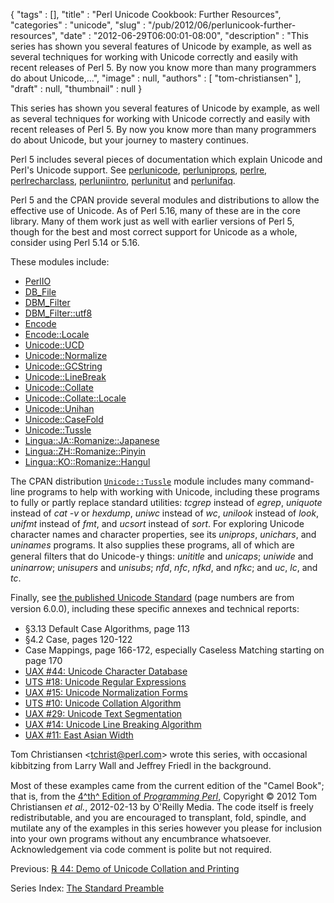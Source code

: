 {
   "tags" : [],
   "title" : "Perl Unicode Cookbook: Further Resources",
   "categories" : "unicode",
   "slug" : "/pub/2012/06/perlunicook-further-resources",
   "date" : "2012-06-29T06:00:01-08:00",
   "description" : "This series has shown you several features of Unicode by example, as well as several techniques for working with Unicode correctly and easily with recent releases of Perl 5. By now you know more than many programmers do about Unicode,...",
   "image" : null,
   "authors" : [
      "tom-christiansen"
   ],
   "draft" : null,
   "thumbnail" : null
}





This series has shown you several features of Unicode by example, as
well as several techniques for working with Unicode correctly and easily
with recent releases of Perl 5. By now you know more than many
programmers do about Unicode, but your journey to mastery continues.

Perl 5 includes several pieces of documentation which explain Unicode
and Perl's Unicode support. See
[perlunicode](http://search.cpan.org/perldoc?perlunicode),
[perluniprops](http://search.cpan.org/perldoc?perluniprops),
[perlre](http://search.cpan.org/perldoc?perlre),
[perlrecharclass](http://search.cpan.org/perldoc?perlrecharclass),
[perluniintro](http://search.cpan.org/perldoc?perluniintro),
[perlunitut](http://search.cpan.org/perldoc?perlunitut) and
[perlunifaq](http://search.cpan.org/perldoc?perlunifaq).

Perl 5 and the CPAN provide several modules and distributions to allow
the effective use of Unicode. As of Perl 5.16, many of these are in the
core library. Many of them work just as well with earlier versions of
Perl 5, though for the best and most correct support for Unicode as a
whole, consider using Perl 5.14 or 5.16.

These modules include:

-   [PerlIO](http://search.cpan.org/perldoc?PerlIO)
-   [DB\_File](http://search.cpan.org/perldoc?DB_File)
-   [DBM\_Filter](http://search.cpan.org/perldoc?DBM_Filter)
-   [DBM\_Filter::utf8](http://search.cpan.org/perldoc?DBM_Filter::utf8)
-   [Encode](http://search.cpan.org/perldoc?Encode)
-   [Encode::Locale](http://search.cpan.org/perldoc?Encode::Locale)
-   [Unicode::UCD](http://search.cpan.org/perldoc?Unicode::UCD)
-   [Unicode::Normalize](http://search.cpan.org/perldoc?Unicode::Normalize)
-   [Unicode::GCString](http://search.cpan.org/perldoc?Unicode::GCString)
-   [Unicode::LineBreak](http://search.cpan.org/perldoc?Unicode::LineBreak)
-   [Unicode::Collate](http://search.cpan.org/perldoc?Unicode::Collate)
-   [Unicode::Collate::Locale](http://search.cpan.org/perldoc?Unicode::Collate::Locale)
-   [Unicode::Unihan](http://search.cpan.org/perldoc?Unicode::Unihan)
-   [Unicode::CaseFold](http://search.cpan.org/perldoc?Unicode::CaseFold)
-   [Unicode::Tussle](http://search.cpan.org/perldoc?Unicode::Tussle)
-   [Lingua::JA::Romanize::Japanese](http://search.cpan.org/perldoc?Lingua::JA::Romanize::Japanese)
-   [Lingua::ZH::Romanize::Pinyin](http://search.cpan.org/perldoc?Lingua::ZH::Romanize::Pinyin)
-   [Lingua::KO::Romanize::Hangul](http://search.cpan.org/perldoc?Lingua::KO::Romanize::Hangul)

The CPAN distribution
[`Unicode::Tussle`](http://search.cpan.org/perldoc?Unicode::Tussle)
module includes many command-line programs to help with working with
Unicode, including these programs to fully or partly replace standard
utilities: *tcgrep* instead of *egrep*, *uniquote* instead of *cat -v*
or *hexdump*, *uniwc* instead of *wc*, *unilook* instead of *look*,
*unifmt* instead of *fmt*, and *ucsort* instead of *sort*. For exploring
Unicode character names and character properties, see its *uniprops*,
*unichars*, and *uninames* programs. It also supplies these programs,
all of which are general ﬁlters that do Unicode-y things: *unititle* and
*unicaps*; *uniwide* and *uninarrow*; *unisupers* and *unisubs*; *nfd*,
*nfc*, *nfkd*, and *nfkc*; and *uc*, *lc*, and *tc*.

Finally, see [the published Unicode
Standard](http://unicode.org/standard/standard.html) (page numbers are
from version 6.0.0), including these speciﬁc annexes and technical
reports:

-   §3.13 Default Case Algorithms, page 113
-   §4.2 Case, pages 120-122
-   Case Mappings, page 166-172, especially Caseless Matching starting
    on page 170
-   [UAX \#44: Unicode Character
    Database](http://unicode.org/reports/tr44/)
-   [UTS \#18: Unicode Regular
    Expressions](http://unicode.org/reports/tr18/)
-   [UAX \#15: Unicode Normalization
    Forms](http://unicode.org/reports/tr15/)
-   [UTS \#10: Unicode Collation
    Algorithm](http://unicode.org/reports/tr10/)
-   [UAX \#29: Unicode Text
    Segmentation](http://unicode.org/reports/tr29/)
-   [UAX \#14: Unicode Line Breaking
    Algorithm](http://unicode.org/reports/tr14/)
-   [UAX \#11: East Asian Width](http://unicode.org/reports/tr11/)

Tom Christiansen &lt;tchrist@perl.com&gt; wrote this series, with
occasional kibbitzing from Larry Wall and Jeﬀrey Friedl in the
background.

Most of these examples came from the current edition of the "Camel
Book"; that is, from the [4^th^ Edition of *Programming
Perl*](http://http://shop.oreilly.com/product/9780596004927.do),
Copyright © 2012 Tom Christiansen *et al.*, 2012-02-13 by O'Reilly
Media. The code itself is freely redistributable, and you are encouraged
to transplant, fold, spindle, and mutilate any of the examples in this
series however you please for inclusion into your own programs without
any encumbrance whatsoever. Acknowledgement via code comment is polite
but not required.

Previous: [℞ 44: Demo of Unicode Collation and
Printing](/media/_pub_2012_06_perlunicook-further-resources/perlunicook-demo-of-unicode-collation-and-printing.html)

Series Index: [The Standard
Preamble](/media/_pub_2012_06_perlunicook-further-resources/perlunicook-standard-preamble.html)


